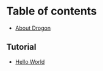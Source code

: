 # Table of contents

* [About Drogon](README.md)

## Tutorial

* [Hello World](tutorial/hello-world.md)

